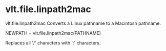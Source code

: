 # vlt.file.linpath2mac

   vlt.file.linpath2mac
     Converts a Linux pathname to a Macintosh pathname.
   
   NEWPATH = vlt.file.linpath2mac(PATHNAME)
 
   Replaces all '/' characters with ':' characters.
